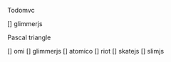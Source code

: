 Todomvc

[] glimmerjs

Pascal triangle

[] omi
[] glimmerjs
[] atomico
[] riot
[] skatejs
[] slimjs
